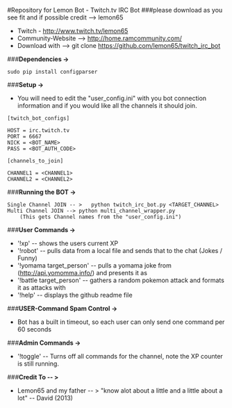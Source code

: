 #Repository for Lemon Bot - Twitch.tv IRC Bot
###please download as you see fit and if possible credit --> lemon65
- Twitch - http://www.twitch.tv/lemon65
- Community-Website --> http://home.ramcommunity.com/
- Download with -->   git clone https://github.com/lemon65/twitch_irc_bot

###**Dependencies ->**
```
sudo pip install configparser  
```

###**Setup ->**
* You will need to edit the "user_config.ini" with you bot connection information and if you would like all the channels it should join.
```
[twitch_bot_configs]

HOST = irc.twitch.tv
PORT = 6667
NICK = <BOT_NAME>
PASS = <BOT_AUTH_CODE>

[channels_to_join]

CHANNEL1 = <CHANNEL1>
CHANNEL2 = <CHANNEL2>
```

###**Running the BOT ->**
```
Single Channel JOIN -- >   python twitch_irc_bot.py <TARGET_CHANNEL>
Multi Channel JOIN --> python multi_channel_wrapper.py
    (This gets Channel names from the "user_config.ini")
```

###**User Commands ->**

* '!xp' -- shows the users current XP
* '!robot' -- pulls data from a local file and sends that to the chat (Jokes / Funny)
* '!yomama target_person' -- pulls a yomama joke from (http://api.yomomma.info/) and presents it as <target><joke>
* '!battle target_person' -- gathers a random pokemon attack and formats it as <user> attacks <target> with <attack>
* '!help' -- displays the github readme file

###**USER-Command Spam Control ->** 
* Bot has a built in timeout, so each user can only send one command per 60 seconds

###**Admin Commands ->**
* '!toggle' -- Turns off all commands for the channel, note the XP counter is still running.

###**Credit To -- >** 
  * Lemon65 and my father -- > "know alot about a little and a little about a lot" -- David (2013)
